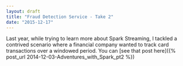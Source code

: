 ```yaml
---
layout: draft
title: "Fraud Detection Service - Take 2"
date: "2015-12-17"
---
```


Last year, while trying to learn more about Spark Streaming, I tackled a contrived scenario where a financial company wanted to track card transactions over a windowed period. You can [see that post here]({% post_url 2014-12-03-Adventures_with_Spark_pt2 %})
